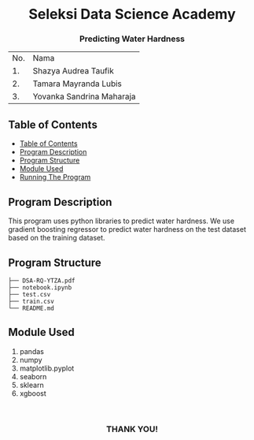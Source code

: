 <br />
<div align="center">
  <h1 align="center">Seleksi Data Science Academy</h1>

  <p align="center">
    <h3>Predicting Water Hardness</h3>

</div>

<!-- CONTRIBUTOR -->
<div align="center" id="contributor">
  <strong>
    <table>
        <tr>
            <td>No.</td>
            <td>Nama</td>
        </tr>
        <tr>
            <td>1.</td>
            <td>Shazya Audrea Taufik</td>
        </tr>
        <tr>
            <td>2.</td>
            <td>Tamara Mayranda Lubis</td>
        </tr>
        <tr>
            <td>3.</td>
            <td>Yovanka Sandrina Maharaja</td>
        </tr>
    </table>
  </strong>
</div>

## Table of Contents
  - [Table of Contents](#table-of-contents)
  - [Program Description](#program-description)
  - [Program Structure](#program-structure)
  - [Module Used](#module-used)
  - [Running The Program](#how-to-run)

<!-- GENERAL INFORMATION -->
## Program Description
This program uses python libraries to predict water hardness. We use gradient boosting regressor to predict water hardness on the test dataset based on the training dataset.

## Program Structure

```
├── DSA-RQ-YTZA.pdf
├── notebook.ipynb
├── test.csv
├── train.csv
└── README.md
```

## Module Used
1. pandas
2. numpy
3. matplotlib.pyplot
4. seaborn
5. sklearn
6. xgboost

<br>
<h3 align="center"> THANK YOU! </h3>